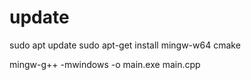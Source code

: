 # update
sudo apt update
sudo apt-get install mingw-w64 cmake

mingw-g++ -mwindows -o main.exe main.cpp